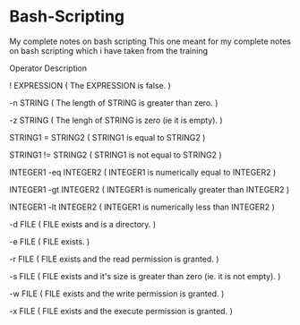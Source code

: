 # Bash-Scripting
My complete notes on bash scripting
This one meant for my complete notes on bash scripting which i have taken from the training


Operator          Description

! EXPRESSION	     ( The EXPRESSION is false. )

-n STRING	      (  The length of STRING is greater than zero. )

-z STRING       (  The lengh of STRING is zero (ie it is empty). )

STRING1 = STRING2	  (  STRING1 is equal to STRING2  )

STRING1 != STRING2  (  STRING1 is not equal to STRING2  )

INTEGER1 -eq INTEGER2  ( INTEGER1 is numerically equal to INTEGER2  )

INTEGER1 -gt INTEGER2  (  INTEGER1 is numerically greater than INTEGER2  )

INTEGER1 -lt INTEGER2  (  INTEGER1 is numerically less than INTEGER2  )

-d FILE	 ( FILE exists and is a directory. )

-e FILE	 ( FILE exists. )

-r FILE	 ( FILE exists and the read permission is granted. )

-s FILE	( FILE exists and it's size is greater than zero (ie. it is not empty). )

-w FILE  (	FILE exists and the write permission is granted. )

-x FILE	 (  FILE exists and the execute permission is granted. )


